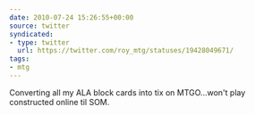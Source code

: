 ```yaml
---
date: 2010-07-24 15:26:55+00:00
source: twitter
syndicated:
- type: twitter
  url: https://twitter.com/roy_mtg/statuses/19428049671/
tags:
- mtg
---
```


Converting all my ALA block cards into tix on MTGO...won't play constructed online til SOM.